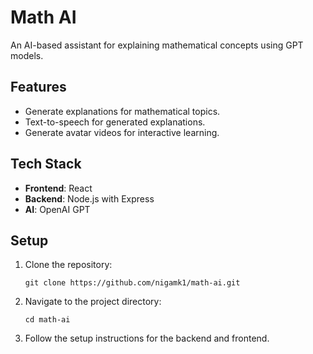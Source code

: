# Math AI
An AI-based assistant for explaining mathematical concepts using GPT models.

## Features
- Generate explanations for mathematical topics.
- Text-to-speech for generated explanations.
- Generate avatar videos for interactive learning.

## Tech Stack
- **Frontend**: React
- **Backend**: Node.js with Express
- **AI**: OpenAI GPT

## Setup
1. Clone the repository:
   ```
   git clone https://github.com/nigamk1/math-ai.git
   ```
2. Navigate to the project directory:
   ```
   cd math-ai
   ```
3. Follow the setup instructions for the backend and frontend.
